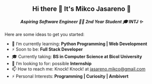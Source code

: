  <h2 align = "center"> Hi there 👋 It's Mikco Jasareno 👋 </h2>

<i><h4 align = "center" font =10> Aspiring Software Engineer 👨‍💻 2nd Year Student 🎓 INTJ ✨</h4></i>

Here are some ideas to get you started:

- 🌱 I’m currently learning: <b>Python Programming | Web Development </b>
- ⚡ Soon to be: <b> Full Stack Developer </b>
- 🎓 Currently taking: <b>BS in Computer Science at Bicol University</b>
- 👯 I’m looking to for: possible <b>Internship</b>
- 📫 How to reach me: Knock! Knock! at jasareno.mikco@gmail.com
- ⚡ Personal Interests:<b> Programming | Curiosity | Ambivert </b>

